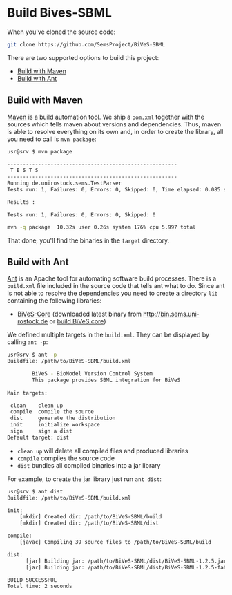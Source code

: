 Build Bives-SBML 
=================

When you've cloned the source code:

```sh
git clone https://github.com/SemsProject/BiVeS-SBML
```

There are two supported options to build this project:

* [Build with Maven](#build-with-maven)
* [Build with Ant](#build-with-ant)

Build with Maven 
-----------------

[Maven](https://maven.apache.org/) is a build automation tool. We ship a `pom.xml` together with the sources which tells maven about versions and dependencies. Thus, maven is able to resolve everything on its own and, in order to create the library, all you need to call is `mvn package`:

```sh
usr@srv $ mvn package

-------------------------------------------------------
 T E S T S
-------------------------------------------------------
Running de.unirostock.sems.TestParser
Tests run: 1, Failures: 0, Errors: 0, Skipped: 0, Time elapsed: 0.085 sec

Results :

Tests run: 1, Failures: 0, Errors: 0, Skipped: 0

mvn -q package  10.32s user 0.26s system 176% cpu 5.997 total
```

That done, you'll find the binaries in the `target` directory.

Build with Ant 
---------------

[Ant](https://ant.apache.org/) is an Apache tool for automating software build processes. There is a `build.xml` file included in the source code that tells ant what to do. Since ant is not able to resolve the dependencies you need to create a directory `lib` containing the following libraries:

* [BiVeS-Core](http://sems.uni-rostock.de/trac/bives-core/wiki) (downloaded latest binary from <http://bin.sems.uni-rostock.de> or [build BiVeS core](http://sems.uni-rostock.de/trac/bives-core/wiki/BuildBivesCore))

We defined multiple targets in the `build.xml`. They can be displayed by calling `ant -p`:

```sh
usr@srv $ ant -p
Buildfile: /path/to/BiVeS-SBML/build.xml

        BiVeS - BioModel Version Control System
        This package provides SBML integration for BiVeS
    
Main targets:

 clean    clean up
 compile  compile the source
 dist     generate the distribution
 init     initialize workspace
 sign     sign a dist
Default target: dist
```

* `clean up` will delete all compiled files and produced libraries
* `compile` compiles the source code
* `dist` bundles all compiled binaries into a jar library

For example, to create the jar library just run `ant dist`:

```sh
usr@srv $ ant dist
Buildfile: /path/to/BiVeS-SBML/build.xml

init:
    [mkdir] Created dir: /path/to/BiVeS-SBML/build
    [mkdir] Created dir: /path/to/BiVeS-SBML/dist

compile:
    [javac] Compiling 39 source files to /path/to/BiVeS-SBML/build

dist:
      [jar] Building jar: /path/to/BiVeS-SBML/dist/BiVeS-SBML-1.2.5.jar
      [jar] Building jar: /path/to/BiVeS-SBML/dist/BiVeS-SBML-1.2.5-fat.jar

BUILD SUCCESSFUL
Total time: 2 seconds
```

